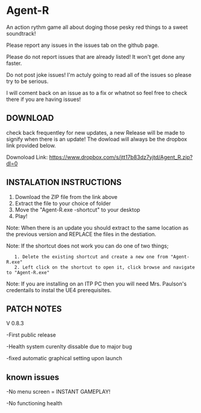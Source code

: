 # Agent-R

An action rythm game all about doging those pesky red things to a sweet soundtrack!

Please report any issues in the issues tab on the github page.

Please do not report issues that are already listed! It won't get done any faster.

Do not post joke issues! I'm actuly going to read all of the issues so please try to be serious.

I will coment back on an issue as to a fix or whatnot so feel free to check there if you are having issues!

DOWNLOAD
--------
check back frequentley for new updates, a new Release will be made to signify when there is an update!
  The dowload will always be the dropbox link provided below.
  
Downoload Link:
  https://www.dropbox.com/s/jtt17b83dz7yjtd/Agent_R.zip?dl=0

INSTALATION INSTRUCTIONS
------------------------
1. Download the ZIP file from the link above
2. Extract the file to your choice of folder
3. Move the "Agent-R.exe -shortcut" to your desktop
4. Play!

 Note: When there is an update you should extract to the same location as the previous version and REPLACE the files in the destiation.
 
 Note: If the shortcut does not work you can do one of two things;
 
       1. Delete the existing shortcut and create a new one from "Agent-R.exe"
       2. Left click on the shortcut to open it, click browse and navigate to "Agent-R.exe"
       
 Note: If you are installing on an ITP PC then you will need Mrs. Paulson's credentails to instal the UE4 prerequisites.
 
 PATCH NOTES
 -----------
 V 0.8.3
 
  -First public release
  
  -Health system curenlty dissable due to major bug
  
  -fixed automatic graphical setting upon launch
  
  known issues
  ------------
  -No menu screen = INSTANT GAMEPLAY!
  
  -No functioning health
  
  
